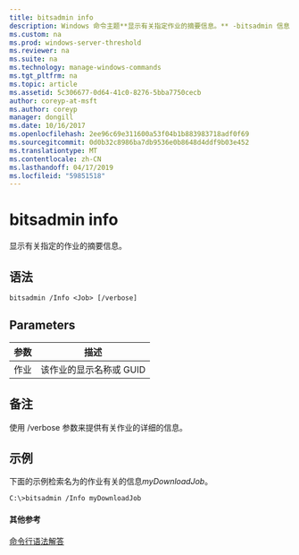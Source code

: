 ```yaml
---
title: bitsadmin info
description: Windows 命令主题**显示有关指定作业的摘要信息。** -bitsadmin 信息
ms.custom: na
ms.prod: windows-server-threshold
ms.reviewer: na
ms.suite: na
ms.technology: manage-windows-commands
ms.tgt_pltfrm: na
ms.topic: article
ms.assetid: 5c306677-0d64-41c0-8276-5bba7750cecb
author: coreyp-at-msft
ms.author: coreyp
manager: dongill
ms.date: 10/16/2017
ms.openlocfilehash: 2ee96c69e311600a53f04b1b883983718adf0f69
ms.sourcegitcommit: 0d0b32c8986ba7db9536e0b8648d4ddf9b03e452
ms.translationtype: MT
ms.contentlocale: zh-CN
ms.lasthandoff: 04/17/2019
ms.locfileid: "59851518"
---
```

# <a name="bitsadmin-info"></a>bitsadmin info



显示有关指定的作业的摘要信息。

## <a name="syntax"></a>语法

```
bitsadmin /Info <Job> [/verbose]
```

## <a name="parameters"></a>Parameters

|参数|描述|
|---------|-----------|
|作业|该作业的显示名称或 GUID|

## <a name="remarks"></a>备注

使用 /verbose 参数来提供有关作业的详细的信息。

## <a name="BKMK_examples"></a>示例

下面的示例检索名为的作业有关的信息*myDownloadJob*。
```
C:\>bitsadmin /Info myDownloadJob
```

#### <a name="additional-references"></a>其他参考

[命令行语法解答](command-line-syntax-key.md)
